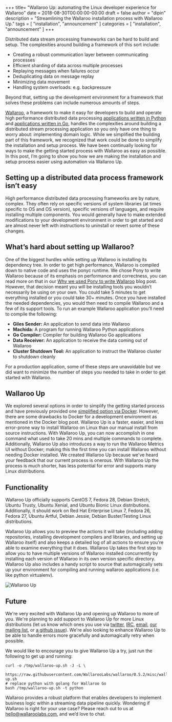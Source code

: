 +++
title= "Wallaroo Up: automating the Linux developer experience for Wallaroo"
date = 2018-08-30T00:00:00-00:00
draft = false
author = "dipin"
description = "Streamlining the Wallaroo installation process with Wallaroo Up."
tags = [
	"installation",
  "announcement"
]
categories = [
	"installation",
  "announcement"
]
+++


Distributed data stream processing frameworks can be hard to build and setup. The complexities around building a framework of this sort include:

- Creating a robust communication layer between communicating processes
- Efficient sharding of data across multiple processes
- Replaying messages when failures occur
- Deduplicating data on message replay
- Minimizing data movement
- Handling system overloads: e.g. backpressure

Beyond that, setting up the development environment for a framework that solves these problems can include numerous amounts of steps.

[Wallaroo](https://github.com/WallarooLabs/wallaroo), a framework to make it easy for developers to build and operate high performance distributed data processing [applications written in Python](https://blog.wallaroolabs.com/2017/10/go-python-go-stream-processing-for-python/) and [applications written in Go](https://blog.wallaroolabs.com/2018/01/go-go-go-stream-processing-for-go/), handles the complexities around building a distributed stream processing application so you only have one thing to worry about: implementing domain logic. While we simplified the building part of this framework, we recognized that work could be done to simplify the installation and setup process. We have been continually looking for ways to make the getting started process with Wallaroo as easy as possible. In this post, I’m going to show you how we are making the installation and setup process easier using automation via Wallaroo Up.

## Setting up a distributed data process framework isn’t easy

High performance distributed data processing frameworks are by nature, complex. They often rely on specific versions of system libraries (at times specific to OS and OS version), specific versions of languages, and require installing multiple components. You would generally have to make extended modifications to your development environment in order to get started and are almost never left with instructions to uninstall or revert some of these changes.

## What’s hard about setting up Wallaroo?

One of the biggest hurdles while setting up Wallaroo is installing its dependency tree. In order to get high performance, Wallaroo is compiled down to native code and uses the ponyc runtime. We chose Pony to write Wallaroo because of its emphasis on performance and correctness, you can read more on that in our [Why we used Pony to write Wallaroo](/2017/10/why-we-used-pony-to-write-wallaroo/) blog post. However, that decision meant you will be installing tools you wouldn’t necessarily be using on your own. You could take 5 minutes to get everything installed or you could take 30+ minutes. Once you have installed the needed dependencies, you would then need to compile Wallaroo and a few of its support tools. To run an example Wallaroo application you’ll need to compile the following:

- **Giles Sender:** An application to send data into Wallaroo
- **Machida:** A program for running Wallaroo Python applications
- **Go Compiler:** Compiler for building Wallaroo Go applications
- **Data Receiver:** An application to receive the data coming out of Wallaroo
- **Cluster Shutdown Tool:** An application to instruct the Wallaroo cluster to shutdown cleanly

For a production application, some of these steps are unavoidable but we did want to minimize the number of steps you needed to take in order to get started with Wallaroo.

## Wallaroo Up

We explored several options in order to simplify the getting started process and have previously provided one [simplified option via Docker](https://blog.wallaroolabs.com/2017/12/simplify-stream-processing-in-python-and-wallaroo-using-docker/). However, there are some drawbacks to Docker for a development environment as mentioned in the Docker blog post. Wallaroo Up is a faster, easier, and less error-prone way to install Wallaroo on Linux than our manual install from source instructions. With Wallaroo Up, you can now accomplish in one command what used to take 20 mins and multiple commands to complete. Additionally, Wallaroo Up also introduces a way to run the Wallaroo Metrics UI without Docker; making this the first time you can install Wallaroo without needing Docker installed. We created Wallaroo Up because we've heard your feedback that our current process is onerous. With Wallaroo Up the process is much shorter, has less potential for error and supports many Linux distributions.

## Functionality

Wallaroo Up officially supports CentOS 7, Fedora 28, Debian Stretch, Ubuntu Trusty, Ubuntu Xenial, and Ubuntu Bionic Linux distributions. Additionally, it should work on Red Hat Enterprise Linux 7, Fedora 26, Fedora 27, Ubuntu Artful, Debian Jessie, Debian Buster/Testing Linux distributions.

Wallaroo Up allows you to preview the actions it will take (including adding repositories, installing development compilers and libraries, and setting up Wallaroo itself) and also keeps a detailed log of all actions to ensure you're able to examine everything that it does. Wallaroo Up takes the first step to allow you to have multiple versions of Wallaroo installed concurrently by installing each version of Wallaroo in its own version specific directory. Wallaroo Up also includes a handy script to source that automagically sets up your environment for compiling and running wallaroo applications (i.e. like python virtualenv).

![Wallaroo Up](/images/post/wallaroo-up/wallaroo-up.png)

## Future

We're very excited with Wallaroo Up and opening up Wallaroo to more of you. We're planning to add support to Wallaroo Up for more Linux distributions (let us know which ones you use via [twitter](https://twitter.com/wallaroolabs), [IRC](https://webchat.freenode.net/?channels=#wallaroo), [email](hello@wallaroolabs.com), [our mailing list](https://groups.io/g/wallaroo), or [a github issue](https://github.com/WallarooLabs/wallaroo/issues/new)). We're also looking to enhance Wallaroo Up to be able to handle errors more gracefully and automagically retry when possible.

We would like to encourage you to give Wallaroo Up a try, just run the following to get up and running:

```
curl -o /tmp/wallaroo-up.sh -J -L \
  https://raw.githubusercontent.com/WallarooLabs/wallaroo/0.5.2/misc/wallaroo-up.sh
# replace python with golang for Wallaroo Go
bash /tmp/wallaroo-up.sh -t python
```

Wallaroo provides a robust platform that enables developers to implement business logic within a streaming data pipeline quickly. Wondering if Wallaroo is right for your use case? Please reach out to us at [hello@wallaroolabs.com](hello@wallaroolabs.com), and we’d love to chat.

